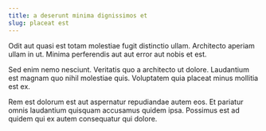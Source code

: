 ```yaml
---
title: a deserunt minima dignissimos et
slug: placeat est
---
```


Odit aut quasi est totam molestiae fugit distinctio ullam. Architecto aperiam ullam in ut. Minima perferendis aut aut error aut nobis et est.

Sed enim nemo nesciunt. Veritatis quo a architecto ut dolore. Laudantium est magnam quo nihil molestiae quis. Voluptatem quia placeat minus mollitia est ex.

Rem est dolorum est aut aspernatur repudiandae autem eos. Et pariatur omnis laudantium quisquam accusamus quidem ipsa. Possimus est ad quidem qui ex autem consequatur qui dolore.

